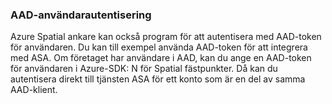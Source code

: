 ### <a name="aad-user-authentication"></a>AAD-användarautentisering

Azure Spatial ankare kan också program för att autentisera med AAD-token för användaren. Du kan till exempel använda AAD-token för att integrera med ASA. Om företaget har användare i AAD, kan du ange en AAD-token för användaren i Azure-SDK: N för Spatial fästpunkter. Då kan du autentisera direkt till tjänsten ASA för ett konto som är en del av samma AAD-klient.
